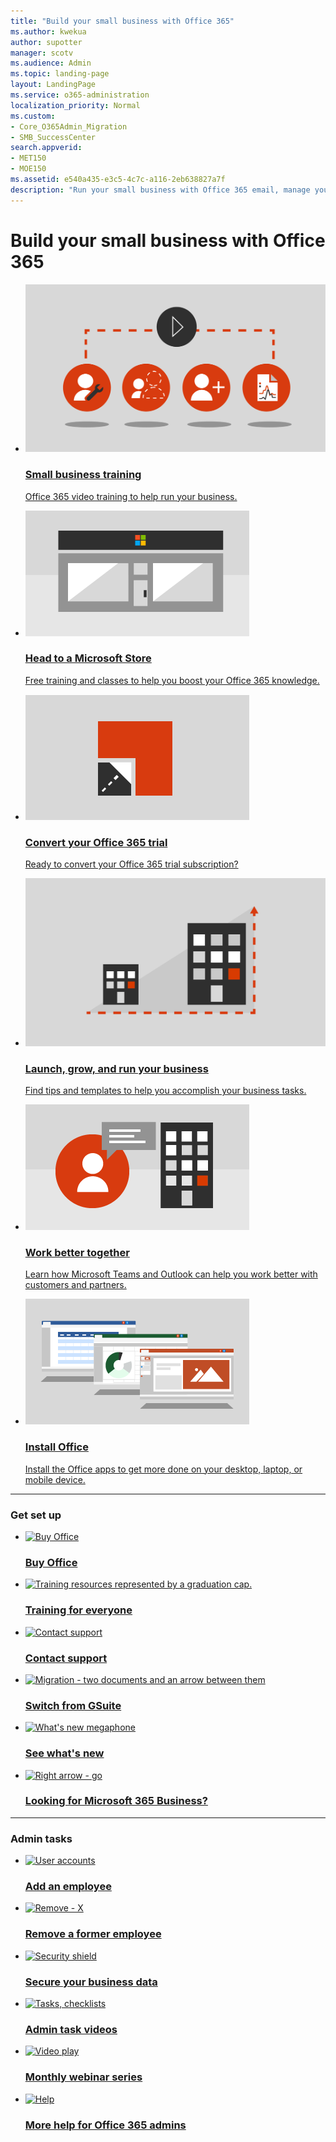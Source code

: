 ```yaml
---
title: "Build your small business with Office 365"
ms.author: kwekua
author: supotter
manager: scotv
ms.audience: Admin
ms.topic: landing-page
layout: LandingPage
ms.service: o365-administration
localization_priority: Normal
ms.custom:
- Core_O365Admin_Migration
- SMB_SuccessCenter
search.appverid:
- MET150
- MOE150
ms.assetid: e540a435-e3c5-4c7c-a116-2eb638827a7f
description: "Run your small business with Office 365 email, manage your calendar, and enjoy enterprise grade security."
---
```

# Build your small business with Office 365


<ul class="panelContent cardsW">
    <li>
        <a href="https://support.office.com/article/6ab4bbcd-79cf-4000-a0bd-d42ce4d12816" target="_blank">
        <div class="cardSize">
            <div class="cardPadding">
                <div class="card">
                    <div class="cardImageOuter">
                        <div class="cardImage">
                            <img src="../media/711c4c19-dcbb-4d2a-a48a-f33035c28994.png" alt="Small business training"/>
                        </div>
                    </div>
                    <div class="cardText">
                        <h3>Small business training</h3>
                        <p>Office 365 video training to help run your business.</p>
                    </div>
                </div>
            </div>
        </div>
        </a>
    </li>
    <li>
        <a href="https://go.microsoft.com/fwlink/?linkid=874598" target="_blank">
        <div class="cardSize">
            <div class="cardPadding">
                <div class="card">
                    <div class="cardImageOuter">
                        <div class="cardImage">
                            <img src="../media/df56cbae-7c00-471d-bcc8-4f4bcb8d99f5.png" alt="Head to a Microsoft store"/>
                        </div>
                    </div>
                    <div class="cardText">
                        <h3>Head to a Microsoft Store</h3>
                        <p>Free training and classes to help you boost your Office 365 knowledge.</p>
                    </div>
                </div>
            </div>
        </div>
        </a>
    </li>
    <li>
        <a href="/office365/admin/subscriptions-and-billing/buy-a-subscription-from-your-free-trial?toc=/office365/smallbusiness/toc.json&bc=/office365/smallbusiness/breadcrumb/toc.json" target="_blank">
        <div class="cardSize">
            <div class="cardPadding">
                <div class="card">
                    <div class="cardImageOuter">
                        <div class="cardImage">
                            <img src="../media/a6f29274-004a-46af-a374-30e0d3d39ee8.png" alt="Convert your Office 365 trial"/>
                        </div>
                    </div>
                    <div class="cardText">
                        <h3>Convert your Office 365 trial</h3>
                        <p>Ready to convert your Office 365 trial subscription?</p>
                    </div>
                </div>
            </div>
        </div>
        </a>
    </li>
    <li>
        <a href="https://support.office.com/article/build-your-business-with-office-and-microsoft-365-48d9fc59-ef0f-4246-a714-044ed6d6228e" target="_blank">
        <div class="cardSize">
            <div class="cardPadding">
                <div class="card">
                    <div class="cardImageOuter">
                        <div class="cardImage">
                            <img src="../media/ca97a937-ef4f-40c4-b848-3ad1d105446c.png" alt="A small building growing into a larger one"/>
                        </div>
                    </div>
                    <div class="cardText">
                        <h3>Launch, grow, and run your business</h3>
                        <p>Find tips and templates to help you accomplish your business tasks.</p>
                    </div>
                </div>
            </div>
        </div>
        </a>
    </li>
    <li>
        <a href="https://support.office.com/article/using-outlook-and-teams-together-9bc459c4-ce13-479b-b88b-b8ae49092732 "target="_blank">
        <div class="cardSize">
            <div class="cardPadding">
                <div class="card">
                    <div class="cardImageOuter">
                        <div class="cardImage">
                            <img src="../media/3d42cb3c-29cd-43a6-8b7a-ee252f08e44e.png" alt="A person, a chat bubble, and a building"/>
                        </div>
                    </div>
                    <div class="cardText">
                        <h3>Work better together</h3>
                        <p>Learn how Microsoft Teams and Outlook can help you work better with customers and partners.</p>
                    </div>
                </div>
            </div>
        </div>
        </a>
    </li>
    <li>
        <a href="https://support.office.com/en-us/article/4414eaaf-0478-48be-9c42-23adc4716658" target="_blank">
        <div class="cardSize">
            <div class="cardPadding">
                <div class="card">
                    <div class="cardImageOuter">
                        <div class="cardImage">
                            <img src="../media/d2e91cf2-b27e-47a5-a091-9df370ac5d18.png" alt="Laptop computers with Word, Excel and PowerPoint"/>
                        </div>
                    </div>
                    <div class="cardText">
                        <h3>Install Office</h3>
                        <p>Install the Office apps to get more done on your desktop, laptop, or mobile device.</p>
                    </div>
                </div>
            </div>
        </div>
        </a>
    </li>
</ul>

---
### Get set up

<ul class="panelContent cardsFTitle">
    <li>
        <a href="https://products.office.com/en-us/compare-all-microsoft-office-products?tab=2" target="_blank">
            <div class="cardSize">
                <div class="cardPadding">
                    <div class="card">
                        <div class="cardImageOuter">
                            <div class="cardImage">
                                <img src="https://docs.microsoft.com/en-us/office/media/icons/sign-up.svg" alt="Buy Office"/>
                            </div>
                        </div>
                        <div class="cardText">
                            <h3>Buy Office</h3>
                        </div>
                    </div>
                </div>
            </div>
        </a>
    </li>
    <li>
        <a href="https://support.office.com/article/6ab4bbcd-79cf-4000-a0bd-d42ce4d12816" target="_blank">
            <div class="cardSize">
                <div class="cardPadding">
                    <div class="card">
                        <div class="cardImageOuter">
                            <div class="cardImage">
                                <img src="https://docs.microsoft.com/en-us/office/media/icons/education-tutorial.svg" alt="Training resources represented by a graduation cap."/>
                            </div>
                        </div>
                        <div class="cardText">
                            <h3>Training for everyone</h3>
                        </div>
                    </div>
                </div>
            </div>
        </a>
    </li>
    <li>
        <a href="/office365/admin/contact-support-for-business-products?toc=/office365/smallbusiness/toc.json&bc=/office365/smallbusiness/breadcrumb/toc.json" target="_blank">
            <div class="cardSize">
                <div class="cardPadding">
                    <div class="card">
                        <div class="cardImageOuter">
                            <div class="cardImage">
                                <img src="https://docs.microsoft.com/en-us/office/media/icons/headset.svg" alt="Contact support"/>
                            </div>
                        </div>
                        <div class="cardText">
                            <h3>Contact support</h3>
                        </div>
                    </div>
                </div>
            </div>
        </a>
    </li>
    <li>
        <a href="https://support.office.com/article/cff9f9fb-956e-4cb9-8b64-d7ebc1911123" target="_blank">
            <div class="cardSize">
                <div class="cardPadding">
                    <div class="card">
                        <div class="cardImageOuter">
                            <div class="cardImage">
                                <img src="https://docs.microsoft.com/en-us/office/media/icons/migration.svg" alt="Migration - two documents and an arrow between them"/>
                            </div>
                        </div>
                        <div class="cardText">
                            <h3>Switch from GSuite</h3>
                        </div>
                    </div>
                </div>
            </div>
        </a>
    </li>
    <li>
        <a href="https://support.office.com/article/95c8d81d-08ba-42c1-914f-bca4603e1426.aspx" target="_blank">
            <div class="cardSize">
                <div class="cardPadding">
                    <div class="card">
                        <div class="cardImageOuter">
                            <div class="cardImage">
                                <img src="https://docs.microsoft.com/en-us/office/media/icons/whats-new-megaphone.svg" alt="What's new megaphone"/>
                            </div>
                        </div>
                        <div class="cardText">
                            <h3>See what's new</h3>
                        </div>
                    </div>
                </div>
            </div>
        </a>
    </li>
    <li>
        <a href="https://support.office.com/article/496e690b-b75d-4ff5-bf34-cc32905d0364" target="_blank">
            <div class="cardSize">
                <div class="cardPadding">
                    <div class="card">
                        <div class="cardImageOuter">
                            <div class="cardImage">
                                <img src="https://docs.microsoft.com/en-us/office/media/icons/caret-right-blue.svg" alt="Right arrow - go"/>
                            </div>
                        </div>
                        <div class="cardText">
                            <h3>Looking for Microsoft 365 Business?</h3>
                        </div>
                    </div>
                </div>
            </div>
        </a>
    </li>
</ul>

---
### Admin tasks

<ul class="panelContent cardsFTitle">
    <li>
        <a href="/office365/admin/add-users/add-new-employee?toc=/office365/smallbusiness/toc.json&bc=/office365/smallbusiness/breadcrumb/toc.json" target="_blank">
            <div class="cardSize">
                <div class="cardPadding">
                    <div class="card">
                        <div class="cardImageOuter">
                            <div class="cardImage">
                                <img src="https://docs.microsoft.com/en-us/office/media/icons/user-accounts.svg" alt="User accounts"/>
                            </div>
                        </div>
                        <div class="cardText">
                            <h3>Add an employee</h3>
                        </div>
                    </div>
                </div>
            </div>
        </a>
    </li>
    <li>
        <a href="/office365/admin/add-users/remove-former-employee?toc=/office365/smallbusiness/toc.json&bc=/office365/smallbusiness/breadcrumb/toc.json" target="_blank">
            <div class="cardSize">
                <div class="cardPadding">
                    <div class="card">
                        <div class="cardImageOuter">
                            <div class="cardImage">
                                <img src="https://docs.microsoft.com/en-us/office/media/icons/cancel.svg" alt="Remove - X"/>
                            </div>
                        </div>
                        <div class="cardText">
                            <h3>Remove a former employee</h3>
                        </div>
                    </div>
                </div>
            </div>
        </a>
    </li>
    <li>
        <a href="/office365/admin/security-and-compliance/secure-your-business-data?toc=/office365/smallbusiness/toc.json&bc=/office365/smallbusiness/breadcrumb/toc.json" target="_blank">
            <div class="cardSize">
                <div class="cardPadding">
                    <div class="card">
                        <div class="cardImageOuter">
                            <div class="cardImage">
                                <img src="https://docs.microsoft.com/en-us/office/media/icons/security.svg" alt="Security shield"/>
                            </div>
                        </div>
                        <div class="cardText">
                            <h3>Secure your business data</h3>
                        </div>
                    </div>
                </div>
            </div>
        </a>
    </li>
    <li>
        <a href="https://support.office.com/article/6d4259dd-0933-4117-94b6-36c602e3460d" target="_blank">
            <div class="cardSize">
                <div class="cardPadding">
                    <div class="card">
                        <div class="cardImageOuter">
                            <div class="cardImage">
                                <img src="https://docs.microsoft.com/en-us/office/media/icons/task-checklist-planning.svg" alt="Tasks, checklists"/>
                            </div>
                        </div>
                        <div class="cardText">
                            <h3>Admin task videos</h3>
                        </div>
                    </div>
                </div>
            </div>
        </a>
    </li>
    <li>
        <a href="/office365/smallbusiness/build-your-small-business/previous-webinar-videos" target="_blank">
            <div class="cardSize">
                <div class="cardPadding">
                    <div class="card">
                        <div class="cardImageOuter">
                            <div class="cardImage">
                                <img src="https://docs.microsoft.com/en-us/office/media/icons/video-play.svg" alt="Video play"/>
                            </div>
                        </div>
                        <div class="cardText">
                            <h3>Monthly webinar series</h3>
                        </div>
                    </div>
                </div>
            </div>
        </a>
    </li>
    <li>
        <a href="/office365/admin/admin-home" target="_blank">
            <div class="cardSize">
                <div class="cardPadding">
                    <div class="card">
                        <div class="cardImageOuter">
                            <div class="cardImage">
                                <img src="https://docs.microsoft.com/en-us/office/media/icons/help.svg" alt="Help"/>
                            </div>
                        </div>
                        <div class="cardText">
                            <h3>More help for Office 365 admins</h3>
                        </div>
                    </div>
                </div>
            </div>
        </a>
    </li>
</ul>
